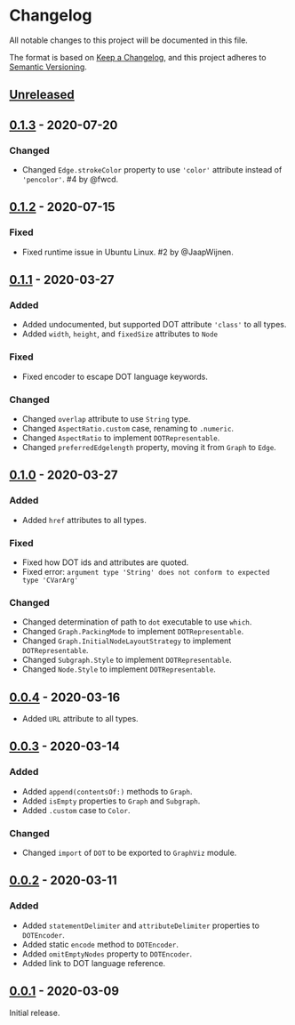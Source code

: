 # Changelog

All notable changes to this project will be documented in this file.

The format is based on [Keep a Changelog](https://keepachangelog.com/en/1.0.0/),
and this project adheres to [Semantic Versioning](https://semver.org/spec/v2.0.0.html).

## [Unreleased]

## [0.1.3] - 2020-07-20

### Changed

- Changed `Edge.strokeColor` property
  to use `'color'` attribute instead of `'pencolor'`.
  #4 by @fwcd.

## [0.1.2] - 2020-07-15

### Fixed

- Fixed runtime issue in Ubuntu Linux.
  #2 by @JaapWijnen.

## [0.1.1] - 2020-03-27

### Added

- Added undocumented, but supported DOT attribute `'class'` to all types.
- Added `width`, `height`, and `fixedSize` attributes to `Node`

### Fixed

- Fixed encoder to escape DOT language keywords.

### Changed

- Changed `overlap` attribute to use `String` type.
- Changed `AspectRatio.custom` case, renaming to `.numeric`.
- Changed `AspectRatio` to implement `DOTRepresentable`.
- Changed `preferredEdgelength` property, moving it from `Graph` to `Edge`.

## [0.1.0] - 2020-03-27

### Added

- Added `href` attributes to all types.

### Fixed

- Fixed how DOT ids and attributes are quoted.
- Fixed error: `argument type 'String' does not conform to expected type 'CVarArg'`

### Changed

- Changed determination of path to `dot` executable to use `which`.
- Changed `Graph.PackingMode` to implement `DOTRepresentable`.
- Changed `Graph.InitialNodeLayoutStrategy` to implement `DOTRepresentable`.
- Changed `Subgraph.Style` to implement `DOTRepresentable`.
- Changed `Node.Style` to implement `DOTRepresentable`.

## [0.0.4] - 2020-03-16

- Added `URL` attribute to all types.

## [0.0.3] - 2020-03-14

### Added

- Added `append(contentsOf:)` methods to `Graph`.
- Added `isEmpty` properties to `Graph` and `Subgraph`.
- Added `.custom` case to `Color`.

### Changed

- Changed `import` of `DOT` to be exported to `GraphViz` module.

## [0.0.2] - 2020-03-11

### Added

- Added `statementDelimiter` and `attributeDelimiter` properties to `DOTEncoder`.
- Added static `encode` method to `DOTEncoder`.
- Added `omitEmptyNodes` property to `DOTEncoder`.
- Added link to DOT language reference.

## [0.0.1] - 2020-03-09

Initial release.

[unreleased]: https://github.com/SwiftDocOrg/GraphViz/compare/0.1.3...master
[0.1.3]: https://github.com/SwiftDocOrg/GraphViz/releases/tag/0.1.3
[0.1.2]: https://github.com/SwiftDocOrg/GraphViz/releases/tag/0.1.2
[0.1.1]: https://github.com/SwiftDocOrg/GraphViz/releases/tag/0.1.1
[0.1.0]: https://github.com/SwiftDocOrg/GraphViz/releases/tag/0.1.0
[0.0.4]: https://github.com/SwiftDocOrg/GraphViz/releases/tag/0.0.4
[0.0.3]: https://github.com/SwiftDocOrg/GraphViz/releases/tag/0.0.3
[0.0.2]: https://github.com/SwiftDocOrg/GraphViz/releases/tag/0.0.2
[0.0.1]: https://github.com/SwiftDocOrg/GraphViz/releases/tag/0.0.1
